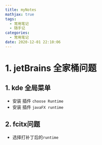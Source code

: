 ```yaml
---
title: myNotes
mathjax: true
tags:
  - 常用笔记
  - 随手记
categories:
  - 常用笔记
date: 2020-12-01 22:10:06
---
```


# 1. jetBrains 全家桶问题
## 1. kde 全局菜单
* 安装 插件 `choose Runtime`
* 安装 插件 `javaFX runtime`

## 2. fcitx问题
* 选择打补丁后的`runtime`
    <!--more-->
